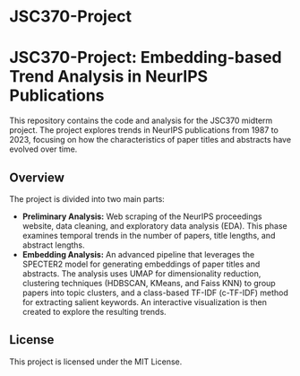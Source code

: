 # JSC370-Project


# JSC370-Project: Embedding-based Trend Analysis in NeurIPS Publications

This repository contains the code and analysis for the JSC370 midterm project. The project explores trends in NeurIPS publications from 1987 to 2023, focusing on how the characteristics of paper titles and abstracts have evolved over time.

## Overview

The project is divided into two main parts:
- **Preliminary Analysis:** Web scraping of the NeurIPS proceedings website, data cleaning, and exploratory data analysis (EDA). This phase examines temporal trends in the number of papers, title lengths, and abstract lengths.
- **Embedding Analysis:** An advanced pipeline that leverages the SPECTER2 model for generating embeddings of paper titles and abstracts. The analysis uses UMAP for dimensionality reduction, clustering techniques (HDBSCAN, KMeans, and Faiss KNN) to group papers into topic clusters, and a class-based TF-IDF (c-TF-IDF) method for extracting salient keywords. An interactive visualization is then created to explore the resulting trends.


## License

This project is licensed under the MIT License.
